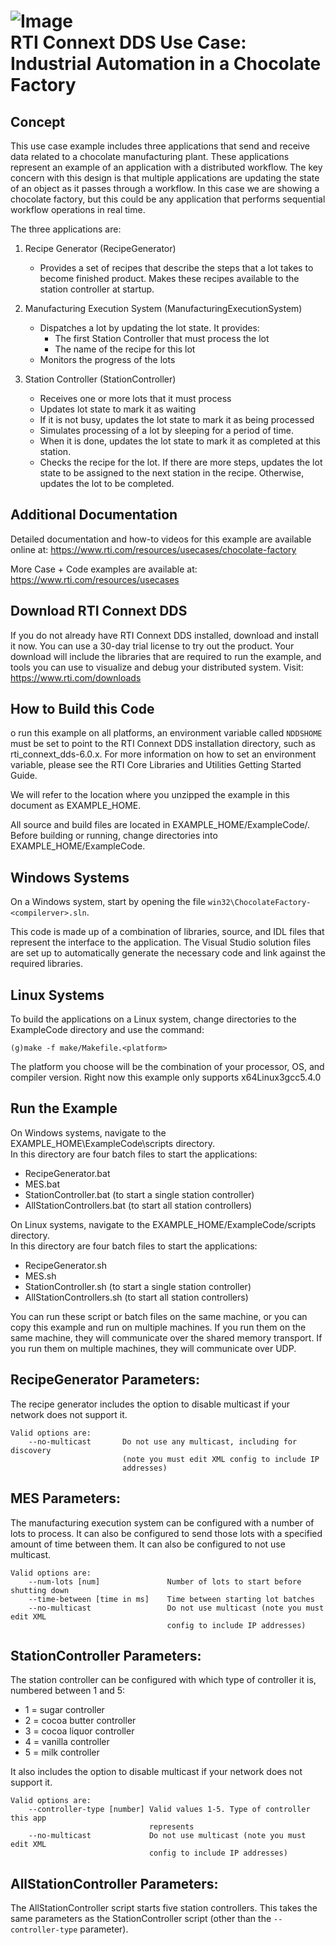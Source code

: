 ![Image](https://www.rti.com/hubfs/RTI_Oct2016/Images/rti-logounit.png)  
 RTI Connext DDS Use Case:  
 Industrial Automation in a Chocolate Factory
=======================================================================

Concept
-------
This use case example includes three applications that send and receive
data related to a chocolate manufacturing plant.  These applications
represent an example of an application with a distributed workflow. The
key concern with this design is that multiple applications are updating
the state of an object as it passes through a workflow.  In this case we are
showing a chocolate factory, but this could be any application that performs
sequential workflow operations in real time.

The three applications are:

1. Recipe Generator (RecipeGenerator)
    - Provides a set of recipes that describe the steps that a lot
      takes to become finished product. Makes these recipes available to the
      station controller at startup.

2. Manufacturing Execution System (ManufacturingExecutionSystem)
    - Dispatches a lot by updating the lot state.  It provides:
        - The first Station Controller that must process the lot
        - The name of the recipe for this lot
    - Monitors the progress of the lots

3. Station Controller (StationController)
    - Receives one or more lots that it must process
    - Updates lot state to mark it as waiting
    - If it is not busy, updates the lot state to mark it as being
      processed
    - Simulates processing of a lot by sleeping for a period of time.
    - When it is done, updates the lot state to mark it as completed
      at this station.
    - Checks the recipe for the lot. If there are more steps, updates
      the lot state to be assigned to the next station in the recipe.
      Otherwise, updates the lot to be completed.


Additional Documentation
------------------------
Detailed documentation and how-to videos for this example are available online at:
  https://www.rti.com/resources/usecases/chocolate-factory

More Case + Code examples are available at:
  https://www.rti.com/resources/usecases


Download RTI Connext DDS
------------------------
If you do not already have RTI Connext DDS installed, download and install it
now. You can use a 30-day trial license to try out the product. Your download
will include the libraries that are required to run the example, and tools you
can use to visualize and debug your distributed system.
Visit: https://www.rti.com/downloads


How to Build this Code
----------------------
o run this example on all platforms, an environment variable called `NDDSHOME`
must be set to point to the RTI Connext DDS installation directory, such as
rti_connext_dds-6.0.x.
For more information on how to set an environment variable, please see the RTI
Core Libraries and Utilities Getting Started Guide.


We will refer to the location where you unzipped the example in this document
as EXAMPLE_HOME.

All source and build files are located in EXAMPLE_HOME/ExampleCode/.  Before
building or running, change directories into EXAMPLE_HOME/ExampleCode.


Windows Systems
---------------
On a Windows system, start by opening the file
`win32\ChocolateFactory-<compilerver>.sln`.

This code is made up of a combination of libraries, source, and IDL files that
represent the interface to the application. The Visual Studio solution files
are set up to automatically generate the necessary code and link against the
required libraries.


Linux Systems
-------------
To build the applications on a Linux system, change directories to the
ExampleCode directory and use the command:
```
(g)make -f make/Makefile.<platform>
```
The platform you choose will be the combination of your processor, OS, and
compiler version.  Right now this example only supports x64Linux3gcc5.4.0


Run the Example
---------------
On Windows systems, navigate to the EXAMPLE_HOME\ExampleCode\scripts directory.  
In this directory are four batch files to start the applications:
  - RecipeGenerator.bat
  - MES.bat
  - StationController.bat (to start a single station controller)
  - AllStationControllers.bat (to start all station controllers)

On Linux systems, navigate to the EXAMPLE_HOME/ExampleCode/scripts directory.  
In this directory are four batch files to start the applications:
  - RecipeGenerator.sh
  - MES.sh
  - StationController.sh (to start a single station controller)
  - AllStationControllers.sh (to start all station controllers)

You can run these script or batch files on the same machine, or you can copy
this example and run on multiple machines. If you run them on the same machine,
they will communicate over the shared memory transport. If you run them on
multiple machines, they will communicate over UDP.


RecipeGenerator Parameters:
--------------------------
The recipe generator includes the option to disable multicast if your network
does not support it.
```
Valid options are:
    --no-multicast       Do not use any multicast, including for discovery
                         (note you must edit XML config to include IP
                         addresses)
```

MES Parameters:
---------------
The manufacturing execution system can be configured with a number of lots to
process.  It can also be configured to send those lots with a specified amount
of time between them.  It can also be configured to not use multicast.
```
Valid options are:
    --num-lots [num]               Number of lots to start before shutting down
    --time-between [time in ms]    Time between starting lot batches
    --no-multicast                 Do not use multicast (note you must edit XML
                                   config to include IP addresses)
```

StationController Parameters:
-----------------------------
The station controller can be configured with which type of controller it is,
numbered between 1 and 5:
  * 1 = sugar controller
  * 2 = cocoa butter controller
  * 3 = cocoa liquor controller
  * 4 = vanilla controller
  * 5 = milk controller

It also includes the option to disable multicast if
your network does not support it.
```
Valid options are:
    --controller-type [number] Valid values 1-5. Type of controller this app
                               represents
    --no-multicast             Do not use multicast (note you must edit XML
                               config to include IP addresses)
```

AllStationController Parameters:
--------------------------------
The AllStationController script starts five station controllers.  This takes
the same parameters as the StationController script (other than the
`--controller-type` parameter).
